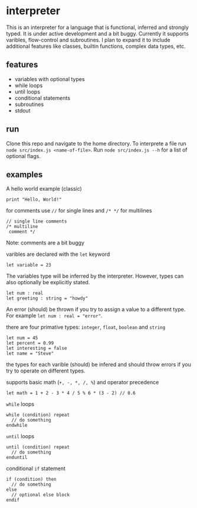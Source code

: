 # interpreter
This is an interpreter for a language that is functional, inferred and strongly typed. It is under active development and a bit buggy. Currently it supports varibles, flow-control and subroutines. I plan to expand it to include additional features like classes, builtin functions, complex data types, etc.

## features
- variables with optional types
- while loops
- until loops
- conditional statements
- subroutines
- stdout

## run
Clone this repo and navigate to the home directory. To interprete a file run ``node src/index.js <name-of-file>``. Run ``node src/index.js --h`` for a list of optional flags. 

## examples
A hello world example (classic)
```
print "Hello, World!"
```
for comments use ```//``` for single lines and ```/* */``` for multilines  
```
// single line comments
/* multiline
 comment */
```
Note: comments are a bit buggy   

varibles are declared with the ```let``` keyword
``` 
let variable = 23  
```
The variables type will be inferred by the interpreter. However, types can also optionally be explicitly stated. 
```
let num : real
let greeting : string = "howdy"
```
An error (should) be thrown if you try to assign a value to a different type. For example ``let num : real = "error"``. 

there are four primative types: ```integer```, ```float```, ```boolean``` and ```string```
```
let num = 45
let percent = 0.99
let interesting = false
let name = "Steve"
```
the types for each varible (should) be infered and should throw errors if you try to operate on different types.

supports basic math (``+, -, *, /, %``) and operator precedence
```
let math = 1 + 2 - 3 * 4 / 5 % 6 * (3 - 2) // 0.6
```

``while`` loops
```
while (condition) repeat
  // do something
endwhile
```

``until`` loops
```
until (condition) repeat
  // do something
enduntil
```
conditional ``if`` statement
```
if (condition) then
  // do something
else 
  // optional else block
endif
```
